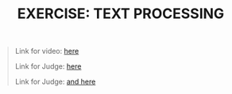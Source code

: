 <h1 align="center">EXERCISE: TEXT PROCESSING</h1>
    <br>

<blockquote>
    <p>
        Link for video: 
        <a href="https://www.youtube.com/watch?v=Pa8Os4dP540&feature=emb_title"> here</a>
    </p>
    <p>
        Link for Judge: 
        <a href="https://judge.softuni.bg/Contests/Practice/Index/1706#0">here</a>
    </p>
    <p>
        Link for Judge: 
        <a href="https://judge.softuni.bg/Contests/Practice/Index/1707#0"> and here</a>
    </p>
</blockquote>
